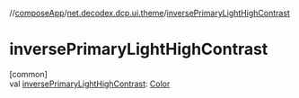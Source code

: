 //[composeApp](../../index.md)/[net.decodex.dcp.ui.theme](index.md)/[inversePrimaryLightHighContrast](inverse-primary-light-high-contrast.md)

# inversePrimaryLightHighContrast

[common]\
val [inversePrimaryLightHighContrast](inverse-primary-light-high-contrast.md): [Color](https://developer.android.com/reference/kotlin/androidx/compose/ui/graphics/Color.html)
